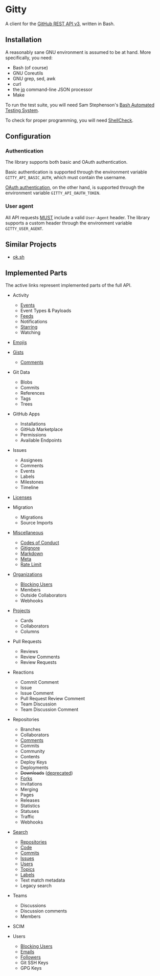 # Gitty

A client for the [GitHub REST API v3](https://developer.github.com/v3/), written in Bash.


## Installation

A reasonably sane GNU environment is assumed to be at hand. More specifically, you need:

* Bash (of course)
* GNU Coreutils
* GNU grep, sed, awk
* curl
* the [jq](https://stedolan.github.io/jq/) command-line JSON processor
* Make

To run the test suite, you will need Sam Stephenson's [Bash Automated Testing System](https://github.com/sstephenson/bats).

To check for proper programming, you will need [ShellCheck](https://www.shellcheck.net/).


## Configuration

### Authentication

The library supports both basic and OAuth authentication.

Basic authentication is supported through the environment variable `GITTY_API_BASIC_AUTH`, which must contain the username.

[OAuth authentication](https://developer.github.com/apps/building-oauth-apps/), on the other hand, is supported through the environment variable `GITTY_API_OAUTH_TOKEN`.

### User agent

All API requests [MUST](https://developer.github.com/v3/#user-agent-required) include a valid `User-Agent` header. The library supports a custom header through the environment variable `GITTY_USER_AGENT`.


## Similar Projects

* [ok.sh](https://github.com/whiteinge/ok.sh)


## Implemented Parts

The active links represent implemented parts of the full API.


* Activity
    - [Events](https://developer.github.com/v3/activity/events/)
    - Event Types & Payloads
    - [Feeds](https://developer.github.com/v3/activity/feeds/)
    - Notifications
    - [Starring](https://developer.github.com/v3/activity/starring/)
    - Watching

* [Emojis](https://docs.github.com/en/rest/reference/emojis)

* [Gists](https://developer.github.com/v3/gists/)
    - [Comments](https://developer.github.com/v3/gists/comments/)
* Git Data
    - Blobs
    - Commits
    - References
    - Tags
    - Trees
* GitHub Apps
    - Installations
    - GitHub Marketplace
    - Permissions
    - Available Endpoints
* Issues
    - Assignees
    - Comments
    - Events
    - Labels
    - Milestones
    - Timeline

* [Licenses](https://docs.github.com/en/rest/reference/licenses)

* Migration
    - Migrations
    - Source Imports
* [Miscellaneous](https://developer.github.com/v3/misc/)
    - [Codes of Conduct](https://developer.github.com/v3/codes_of_conduct/)
    - [Gitignore](https://developer.github.com/v3/gitignore/)
    - [Markdown](https://developer.github.com/v3/markdown/)
    - [Meta](https://developer.github.com/v3/meta/)
    - [Rate Limit](https://developer.github.com/v3/rate_limit/)
* [Organizations](https://developer.github.com/v3/orgs/)
    - [Blocking Users](https://developer.github.com/v3/orgs/blocking/)
    - Members
    - Outside Collaborators
    - Webhooks
* [Projects](https://developer.github.com/v3/projects/)
    - Cards
    - Collaborators
    - Columns
* Pull Requests
    - Reviews
    - Review Comments
    - Review Requests
* Reactions
    - Commit Comment
    - Issue
    - Issue Comment
    - Pull Request Review Comment
    - Team Discussion
    - Team Discussion Comment
* Repositories
    - Branches
    - Collaborators
    - [Comments](https://developer.github.com/v3/repos/comments/)
    - Commits
    - Community
    - Contents
    - Deploy Keys
    - Deployments
    - ~~Downloads~~ ([deprecated](https://developer.github.com/v3/repos/downloads/))
    - [Forks](https://developer.github.com/v3/repos/forks/)
    - Invitations
    - Merging
    - Pages
    - Releases
    - Statistics
    - Statuses
    - Traffic
    - Webhooks
* [Search](https://developer.github.com/v3/search/)
    - [Repositories](https://developer.github.com/v3/search/#search-repositories)
    - [Code](https://developer.github.com/v3/search/#search-code)
    - [Commits](https://developer.github.com/v3/search/#search-commits)
    - [Issues](https://developer.github.com/v3/search/#search-issues-and-pull-requests)
    - [Users](https://developer.github.com/v3/search/#search-users)
    - [Topics](https://developer.github.com/v3/search/#search-topics)
    - [Labels](https://developer.github.com/v3/search/#search-labels)
    - Text match metadata
    - Legacy search
* Teams
    - Discussions
    - Discussion comments
    - Members
* SCIM
* Users
    - [Blocking Users](https://developer.github.com/v3/users/blocking/)
    - [Emails](https://developer.github.com/v3/users/emails/)
    - [Followers](https://developer.github.com/v3/users/followers/)
    - Git SSH Keys
    - GPG Keys


